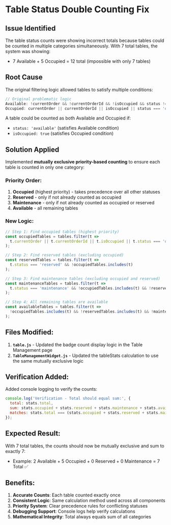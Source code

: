 # Table Status Double Counting Fix

## Issue Identified
The table status counts were showing incorrect totals because tables could be counted in multiple categories simultaneously. With 7 total tables, the system was showing:
- 7 Available + 5 Occupied = 12 total (impossible with only 7 tables)

## Root Cause
The original filtering logic allowed tables to satisfy multiple conditions:
```javascript
// Original problematic logic
Available: !currentOrder && !currentOrderId && !isOccupied && status !== 'reserved' && status !== 'maintenance'
Occupied: currentOrder || currentOrderId || isOccupied || status === 'occupied'
```

A table could be counted as both Available and Occupied if:
- `status: 'available'` (satisfies Available condition)
- `isOccupied: true` (satisfies Occupied condition)

## Solution Applied
Implemented **mutually exclusive priority-based counting** to ensure each table is counted in only one category:

### Priority Order:
1. **Occupied** (highest priority) - takes precedence over all other statuses
2. **Reserved** - only if not already counted as occupied
3. **Maintenance** - only if not already counted as occupied or reserved  
4. **Available** - all remaining tables

### New Logic:
```javascript
// Step 1: Find occupied tables (highest priority)
const occupiedTables = tables.filter(t => 
  t.currentOrder || t.currentOrderId || t.isOccupied || t.status === 'occupied'
);

// Step 2: Find reserved tables (excluding occupied)
const reservedTables = tables.filter(t => 
  t.status === 'reserved' && !occupiedTables.includes(t)
);

// Step 3: Find maintenance tables (excluding occupied and reserved)
const maintenanceTables = tables.filter(t => 
  t.status === 'maintenance' && !occupiedTables.includes(t) && !reservedTables.includes(t)
);

// Step 4: All remaining tables are available
const availableTables = tables.filter(t => 
  !occupiedTables.includes(t) && !reservedTables.includes(t) && !maintenanceTables.includes(t)
);
```

## Files Modified:
1. **`table.js`** - Updated the badge count display logic in the Table Management page
2. **`TableManagementWidget.js`** - Updated the tableStats calculation to use the same mutually exclusive logic

## Verification Added:
Added console logging to verify the counts:
```javascript
console.log('Verification - Total should equal sum:', {
  total: stats.total,
  sum: stats.occupied + stats.reserved + stats.maintenance + stats.available,
  matches: stats.total === (stats.occupied + stats.reserved + stats.maintenance + stats.available)
});
```

## Expected Result:
With 7 total tables, the counts should now be mutually exclusive and sum to exactly 7:
- Example: 2 Available + 5 Occupied + 0 Reserved + 0 Maintenance = 7 Total ✅

## Benefits:
1. **Accurate Counts**: Each table counted exactly once
2. **Consistent Logic**: Same calculation method used across all components
3. **Priority System**: Clear precedence rules for conflicting statuses
4. **Debugging Support**: Console logs help verify calculations
5. **Mathematical Integrity**: Total always equals sum of all categories
